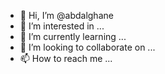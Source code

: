 - 👋 Hi, I’m @abdalghane
- 👀 I’m interested in ...
- 🌱 I’m currently learning ...
- 💞️ I’m looking to collaborate on ...
- 📫 How to reach me ...

<!---
abdalghane/abdalghane is a ✨ special ✨ repository because its `README.md` (this file) appears on your GitHub profile.
You can click the Preview link to take a look at your changes.
--->
